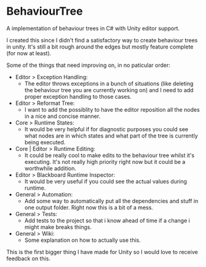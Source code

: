 # BehaviourTree
A implementation of behaviour trees in C# with Unity editor support.

I created this since I didn't find a satisfactory way to create behaviour trees in unity. It's still a bit rough around the edges but mostly feature complete (for now at least).

Some of the things that need improving on, in no paticular order:
- Editor > Exception Handling: 
  - The editor throws exceptions in a bunch of situations (like deleting the behaviour tree you are currently working on) and I need to add proper exception handling to those cases.
- Editor > Reformat Tree: 
  - I want to add the possiblity to have the editor reposition all the nodes in a nice and concise manner.
- Core > Runtime States: 
  - It would be very helpful if for diagnostic purposes you could see what nodes are in which states and what part of the tree is currently being executed.
- Core | Editor > Runtime Editing: 
  - It could be really cool to make edits to the behaviour tree whilst it's executing. It's not really high priority right now but it could be a worthwhile addition.
- Editor > Blackboard Runtime Inspector: 
  - It would be very useful if you could see the actual values during runtime.
- General > Automation: 
  - Add some way to automatically put all the dependencies and stuff in one output folder. Right now this is a bit of a mess.
- General > Tests: 
  - Add tests to the project so that i know ahead of time if a change i might make breaks things.
- General > Wiki: 
  - Some explanation on how to actually use this.

This is the first bigger thing I have made for Unity so I would love to receive feedback on this.
